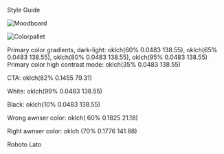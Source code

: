 Style Guide
 

![Moodboard](https://github.com/user-attachments/assets/c055b442-cece-43a5-85a5-e4896f51cab1)

![Colorpallet](https://github.com/user-attachments/assets/9697ca94-70a7-4a22-89ba-48101db79fba)

 
Primary color gradients, dark-light: oklch(60% 0.0483 138.55), oklch(65% 0.0483 138.55), oklch(80% 0.0483 138.55), oklch(95% 0.0483 138.55)
Primary color high contrast mode: oklch(35% 0.0483 138.55)

CTA: oklch(82% 0.1455 79.31)

White: oklch(99% 0.0483 138.55)

Black: oklch(10% 0.0483 138.55)

Wrong awnser color: oklch( 60% 0.1825 21.18)

Right awnser color: oklch (70% 0.1776 141.88)




Roboto
Lato
